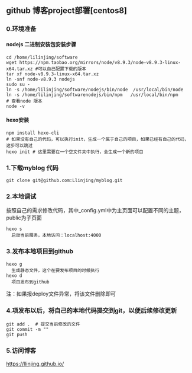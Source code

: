 ## github 博客project部署[centos8]
### 0.环境准备
#### nodejs 二进制安装包安装步骤
```
cd /home/lilinjing/software
wget https://npm.taobao.org/mirrors/node/v8.9.3/node-v8.9.3-linux-x64.tar.xz #可以自己配置下载的版本
tar xf node-v8.9.3-linux-x64.tar.xz 
ln -snf node-v8.9.3 nodejs
sudo su - 
ln -s /home/lilinjing/software/nodejs/bin/node  /usr/local/bin/node
ln -s /home/lilinjing/softwarenodejs/bin/npm   /usr/local/bin/npm
# 查看node 版本
node -v
```
#### hexo安装
```
npm install hexo-cli
# 如果没有自己的代码，可以执行init，生成一个属于自己的项目，如果已经有自己的代码，这步可以跳过
hexo init # 这里需要在一个空文件夹中执行，会生成一个新的项目
```

### 1.下载myblog 代码
```
git clone git@github.com:Llinjing/myblog.git
```

### 2.本地调试
按照自己的需求修改代码，其中_config.yml中为主页面可以配置不同的主题，public为子页面
```
hexo s
  启动当前服务，本地访问：localhost:4000
```

### 3.发布本地项目到github
```
hexo g
  生成静态文件，这个在要发布项目的时候执行
hexo d
  项目发布到github
```
注：如果报deploy文件异常，将该文件删除即可

### 4.项发布以后，将自己的本地代码提交到git，以便后续修改更新
```
git add .  # 提交当前修改的文件
git commit -m ""
git push
```

### 5.访问博客
https://llinjing.github.io/
